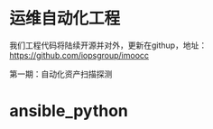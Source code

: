 # 运维自动化工程

我们工程代码将陆续开源并对外，更新在githup，地址：
https://github.com/iopsgroup/imoocc

第一期：自动化资产扫描探测

# ansible_python
